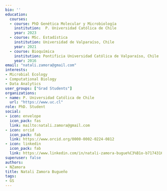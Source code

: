 ```yaml
---
bio: ''
education:
  courses:
  - course: PhD Genética Molecular y Microbiología 
    institution:  P. Universidad Católica de Chile
    year: 2023
  - course: MSc. Estadística
    institution: Universidad de Valparaíso, Chile
    year: 2021
  - course: Bioquímica
    institution: Pontificia Universidad Católica de Valparaíso, Chile
    year: 2016
email: "natali.zamora@gmail.com"
interests:
- Microbial Ecology
- Computational Biology
- Data Analytics
user_groups: ["Grad Students"]
organizations:
- name: P. Universidad Católica de Chile
  url: "https://www.uc.cl"
role: PhD. Student
social:
- icon: envelope
  icon_pack: fas
  link: mailto:natali.zamora@gmail.com
- icon: orcid
  icon_pack: fab
  link: https://www.orcid.org/0000-0002-0224-0812
- icon: linkedin
  icon_pack: fab
  link: https://www.linkedin.com/in/natali-zamora-bugue%C3%B1o-b71743167
superuser: false
authors:
- NZamora
title: Natali Zamora Bugueño
tags:
- GS
---
```

